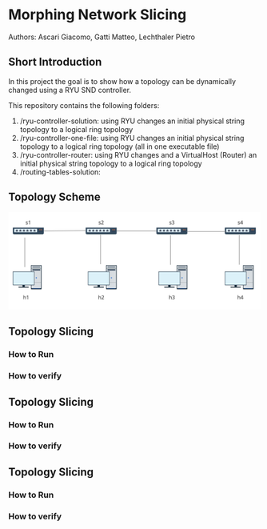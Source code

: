 # Morphing Network Slicing #
Authors: Ascari Giacomo, Gatti Matteo, Lechthaler Pietro

## Short Introduction ##
In this project the goal is to show how a topology can be dynamically changed using a RYU SND controller.

This repository contains the following folders:
1. /ryu-controller-solution: using RYU changes an initial physical string topology to a logical ring topology
2. /ryu-controller-one-file: using RYU changes an initial physical string topology to a logical ring topology (all in one executable file)
3. /ryu-controller-router: using RYU changes and a VirtualHost (Router) an initial physical string topology to a logical ring topology
4. /routing-tables-solution: 

## Topology Scheme ##
![Topology](topology.png)

## Topology Slicing ##
### How to Run ###
### How to verify ###

## Topology Slicing ##
### How to Run ###
### How to verify ###

## Topology Slicing ##
### How to Run ###
### How to verify ###

